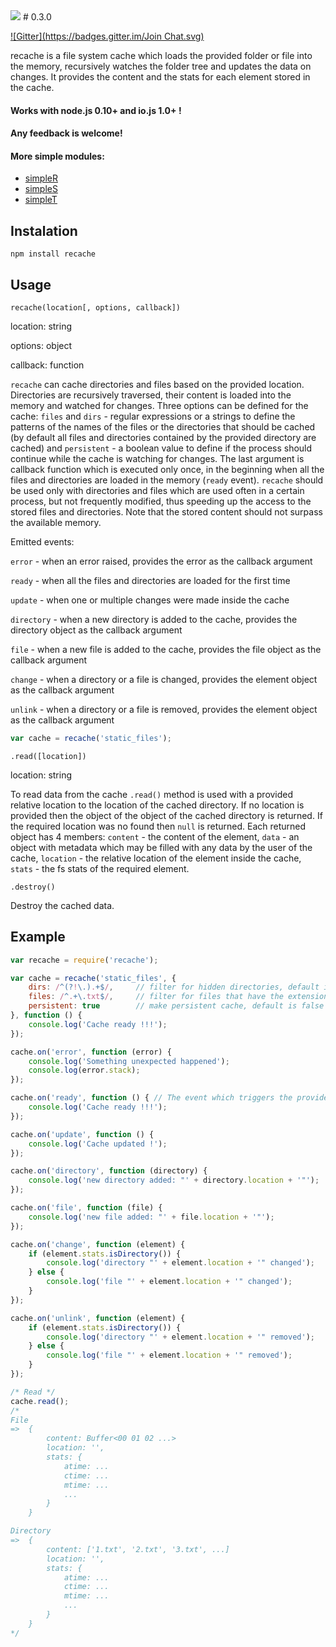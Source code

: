 <img src="https://raw.github.com/micnic/recache/master/logo.png"/>
# 0.3.0

[![Gitter](https://badges.gitter.im/Join Chat.svg)](https://gitter.im/micnic/recache)

recache is a file system cache which loads the provided folder or file into the memory, recursively watches the folder tree and updates the data on changes. It provides the content and the stats for each element stored in the cache.

#### Works with node.js 0.10+ and io.js 1.0+ !
#### Any feedback is welcome!

#### More simple modules:
- [simpleR](http://micnic.github.com/simpleR/)
- [simpleS](http://micnic.github.com/simpleS/)
- [simpleT](http://micnic.github.com/simpleT/)

## Instalation

    npm install recache

## Usage

`recache(location[, options, callback])`

location: string

options: object

callback: function

`recache` can cache directories and files based on the provided location. Directories are recursively traversed, their content is loaded into the memory and watched for changes. Three options can be defined for the cache: `files` and `dirs` - regular expressions or a strings to define the patterns of the names of the files or the directories that should be cached (by default all files and directories contained by the provided directory are cached) and `persistent` - a boolean value to define if the process should continue while the cache is watching for changes. The last argument is callback function which is executed only once, in the beginning when all the files and directories are loaded in the memory (`ready` event). `recache` should be used only with directories and files which are used often in a certain process, but not frequently modified, thus speeding up the access to the stored files and directories. Note that the stored content should not surpass the available memory.

Emitted events:

`error` - when an error raised, provides the error as the callback argument

`ready` - when all the files and directories are loaded for the first time

`update` - when one or multiple changes were made inside the cache

`directory` - when a new directory is added to the cache, provides the directory object as the callback argument

`file` - when a new file is added to the cache, provides the file object as the callback argument

`change` - when a directory or a file is changed, provides the element object as the callback argument

`unlink` - when a directory or a file is removed, provides the element object as the callback argument

```js
var cache = recache('static_files');
```

`.read([location])`

location: string

To read data from the cache `.read()` method is used with a provided relative location to the location of the cached directory. If no location is provided then the object of the object of the cached directory is returned. If the required location was no found then `null` is returned. Each returned object has 4 members: `content` - the content of the element, `data` - an object with metadata which may be filled with any data by the user of the cache, `location` - the relative location of the element inside the cache, `stats` - the fs stats of the required element.

`.destroy()`

Destroy the cached data.

## Example

```js
var recache = require('recache');

var cache = recache('static_files', {
    dirs: /^(?!\.).+$/,     // filter for hidden directories, default is /^.+$/i
    files: /^.+\.txt$/,     // filter for files that have the extension "txt", default is /^.+$/i
    persistent: true        // make persistent cache, default is false
}, function () {
    console.log('Cache ready !!!');
});

cache.on('error', function (error) {
    console.log('Something unexpected happened');
    console.log(error.stack);
});

cache.on('ready', function () { // The event which triggers the provided callback
    console.log('Cache ready !!!');
});

cache.on('update', function () {
    console.log('Cache updated !');
});

cache.on('directory', function (directory) {
    console.log('new directory added: "' + directory.location + '"');
});

cache.on('file', function (file) {
    console.log('new file added: "' + file.location + '"');
});

cache.on('change', function (element) {
    if (element.stats.isDirectory()) {
        console.log('directory "' + element.location + '" changed');
    } else {
        console.log('file "' + element.location + '" changed');
    }
});

cache.on('unlink', function (element) {
    if (element.stats.isDirectory()) {
        console.log('directory "' + element.location + '" removed');
    } else {
        console.log('file "' + element.location + '" removed');
    }
});

/* Read */
cache.read();
/*
File
=>  {
        content: Buffer<00 01 02 ...>
        location: '',
        stats: {
            atime: ...
            ctime: ...
            mtime: ...
            ...
        }
    }

Directory
=>  {
        content: ['1.txt', '2.txt', '3.txt', ...]
        location: '',
        stats: {
            atime: ...
            ctime: ...
            mtime: ...
            ...
        }
    }
*/
```
